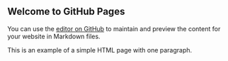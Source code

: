 ## Welcome to GitHub Pages

You can use the [editor on GitHub](https://github.com/ftxbobvan/fantianxiang.github.com/edit/gh-pages/index.md) to maintain and preview the content for your website in Markdown files.

<!DOCTYPE html>
<html>
    <head>
        <title>Hello, World!</title>
    </head>
    <body>
        <p>This is an example of a simple HTML page with one paragraph.</p>
    </body>
</html>
